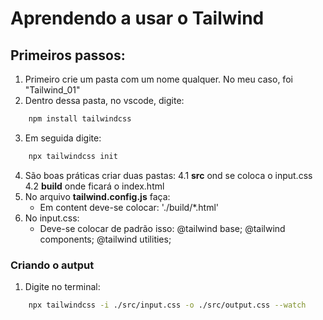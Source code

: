 # Aprendendo a usar o Tailwind

## Primeiros passos:

1. Primeiro crie um pasta com um nome qualquer. No meu caso, foi "Tailwind_01"
2. Dentro dessa pasta, no vscode, digite: 

```bash
    npm install tailwindcss
```

3. Em seguida digite: 

```bash
    npx tailwindcss init
```

4. São boas práticas criar duas pastas: 
    4.1 **src** ond se coloca o input.css
    4.2 **build** onde ficará o index.html
5. No arquivo **tailwind.config.js** faça:
    - Em content deve-se colocar: './build/*.html'
6. No input.css:
    - Deve-se colocar de padrão isso: @tailwind base; @tailwind components; @tailwind utilities;

### Criando o autput

1. Digite no terminal: 

```bash
    npx tailwindcss -i ./src/input.css -o ./src/output.css --watch
```
    

